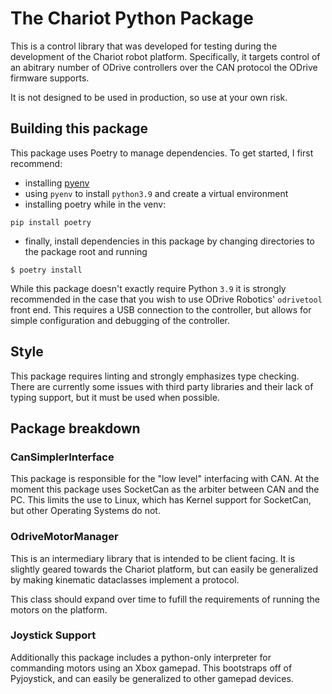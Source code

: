 # The Chariot Python Package

This is a control library that was developed for testing during the development of the Chariot robot platform.
Specifically, it targets control of an abitrary number of ODrive controllers over the CAN protocol the ODrive firmware supports.

It is not designed to be used in production, so use at your own risk.

## Building this package
This package uses Poetry to manage dependencies. To get started, I first recommend:

- installing [pyenv]()
- using `pyenv` to install `python3.9` and create a virtual environment
- installing poetry while in the venv:
```
pip install poetry
```
- finally, install dependencies in this package by changing directories to the package root and running
```
$ poetry install
```

While this package doesn't exactly require Python `3.9` it is strongly recommended in the case that you wish to use ODrive Robotics'
`odrivetool` front end. This requires a USB connection to the controller, but allows for simple configuration and debugging of the controller.

## Style
This package requires linting and strongly emphasizes type checking. There are currently some issues with third party libraries and their
lack of typing support, but it must be used when possible.

## Package breakdown

### CanSimplerInterface
This package is responsible for the "low level" interfacing with CAN. At the moment this package uses SocketCan as the arbiter between
CAN and the PC. This limits the use to Linux, which has Kernel support for SocketCan, but other Operating Systems do not.

### OdriveMotorManager
This is an intermediary library that is intended to be client facing. It is slightly geared towards the Chariot platform, but
can easily be generalized by making kinematic dataclasses implement a protocol.

This class should expand over time to fufill the requirements of running the motors on the platform.

### Joystick Support
Additionally this package includes a python-only interpreter for commanding motors using an Xbox gamepad.
This bootstraps off of Pyjoystick, and can easily be generalized to other gamepad devices.

